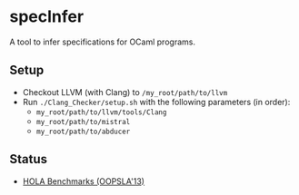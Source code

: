 # specInfer
A tool to infer specifications for OCaml programs.

## Setup
  - Checkout LLVM (with Clang) to `/my_root/path/to/llvm`
  - Run `./Clang_Checker/setup.sh` with the following parameters (in order):
    - `my_root/path/to/llvm/tools/Clang`
    - `my_root/path/to/mistral`
    - `my_root/path/to/abducer`

## Status
  - [HOLA Benchmarks (OOPSLA'13)](bm_oopsla/)
